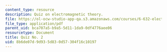 ```yaml
---
content_type: resource
description: Quiz on electromagnetic theory.
file: https://ol-ocw-studio-app-qa.s3.amazonaws.com/courses/6-632-electromagnetic-wave-theory-spring-2003/8b6de07d9d935d830d57304f16c10197_Q2.pdf
file_type: application/pdf
parent_uid: bca707a5-b9a5-5d11-1da9-0df4776aee06
resourcetype: Document
title: Quiz No. 2
uid: 8b6de07d-9d93-5d83-0d57-304f16c10197
---
```

